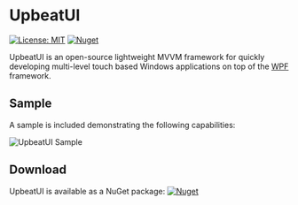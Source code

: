 # UpbeatUI

[![License: MIT](https://img.shields.io/badge/License-MIT-yellow.svg)](https://github.com/michaelpduda/UpbeatUI/blob/main/LICENSE.md)
[![Nuget](https://img.shields.io/nuget/v/UpbeatUI)](https://www.nuget.org/packages/UpbeatUI/)

UpbeatUI is an open-source lightweight MVVM framework for quickly developing multi-level touch based Windows applications on top of the [WPF](https://github.com/dotnet/wpf) framework.

## Sample

A sample is included demonstrating the following capabilities:

![UpbeatUI Sample](https://user-images.githubusercontent.com/20475952/75388904-b5c1f900-58b3-11ea-8ef8-3cbbf347bbb3.gif)

## Download

UpbeatUI is available as a NuGet package: [![Nuget](https://img.shields.io/nuget/v/UpbeatUI)](https://www.nuget.org/packages/UpbeatUI/)
